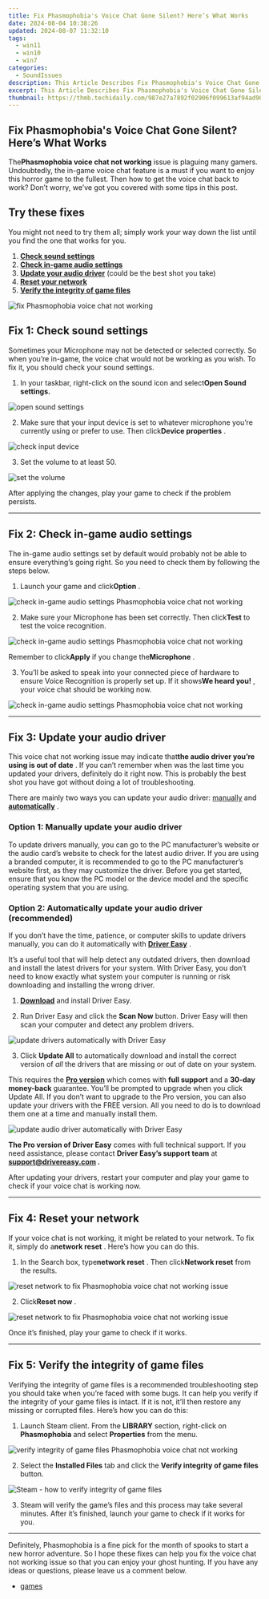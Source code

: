 ```yaml
---
title: Fix Phasmophobia's Voice Chat Gone Silent? Here’s What Works
date: 2024-08-04 10:38:26
updated: 2024-08-07 11:32:10
tags:
  - win11
  - win10
  - win7
categories:
  - SoundIssues
description: This Article Describes Fix Phasmophobia's Voice Chat Gone Silent? Here’s What Works
excerpt: This Article Describes Fix Phasmophobia's Voice Chat Gone Silent? Here’s What Works
thumbnail: https://thmb.techidaily.com/987e27a7892f02906f099613af94ad907edd8b77287d835797fe2caec0c18f95.jpg
---
```


## Fix Phasmophobia's Voice Chat Gone Silent? Here’s What Works

The**Phasmophobia voice chat not working** issue is plaguing many gamers. Undoubtedly, the in-game voice chat feature is a must if you want to enjoy this horror game to the fullest. Then how to get the voice chat back to work? Don’t worry, we’ve got you covered with some tips in this post.

## Try these fixes

 You might not need to try them all; simply work your way down the list until you find the one that works for you.

1. **[Check sound settings](https://tools.techidaily.com/drivereasy/download/)**
2. **[Check in-game audio settings](https://tools.techidaily.com/drivereasy/download/)**
3. **[Update your audio driver](https://tools.techidaily.com/drivereasy/download/)**  (could be the best shot you take)
4. **[Reset your network](https://tools.techidaily.com/drivereasy/download/)**
5. **[Verify the integrity of game files](https://tools.techidaily.com/drivereasy/download/)**

![fix Phasmophobia voice chat not working](https://img.gamerjournalist.com/spai/w_1535+q_lossy+ret_img+to_webp/https://cdn.gamerjournalist.com/primary/2020/10/Test-Voice-Phasmophobia.jpg)

## Fix 1: Check sound settings

 Sometimes your Microphone may not be detected or selected correctly. So when you’re in-game, the voice chat would not be working as you wish. To fix it, you should check your sound settings.

 1) In your taskbar, right-click on the sound icon and select**Open Sound settings.**

![open sound settings](https://images.drivereasy.com/wp-content/uploads/2020/10/open-sound-settings.jpg)

 2) Make sure that your input device is set to whatever microphone you’re currently using or prefer to use. Then click**Device properties** .

![check input device ](https://images.drivereasy.com/wp-content/uploads/2020/10/check-your-input-device-1200x903.jpg)

3) Set the volume to at least 50.

![set the volume](https://images.drivereasy.com/wp-content/uploads/2020/10/set-the-volume-to-as-least-50-1200x571.jpg)

 After applying the changes, play your game to check if the problem persists.

---

## Fix 2: Check in-game audio settings

 The in-game audio settings set by default would probably not be able to ensure everything’s going right. So you need to check them by following the steps below.

 1) Launch your game and click**Option** .

![check in-game audio settings Phasmophobia voice chat not working](https://images.drivereasy.com/wp-content/uploads/2020/10/click-options-1200x722.jpg)

 2) Make sure your Microphone has been set correctly. Then click**Test** to test the voice recognition.

![check in-game audio settings Phasmophobia voice chat not working](https://images.drivereasy.com/wp-content/uploads/2020/10/test-Microphone-1200x715.jpg)

 Remember to click**Apply** if you change the**Microphone** .

 3) You’ll be asked to speak into your connected piece of hardware to ensure Voice Recognition is properly set up. If it shows**We heard you!** , your voice chat should be working now.

![check in-game audio settings Phasmophobia voice chat not working](https://images.drivereasy.com/wp-content/uploads/2020/10/we-heard-you-1200x725.jpg)

---

## Fix 3: Update your audio driver

 This voice chat not working issue may indicate that**the audio driver you’re using is out of date** . If you can’t remember when was the last time you updated your drivers, definitely do it right now. This is probably the best shot you have got without doing a lot of troubleshooting.

 There are mainly two ways you can update your audio driver: [manually](https://tools.techidaily.com/drivereasy/download/) and [**automatically**](https://tools.techidaily.com/drivereasy/download/) .

### Option 1: Manually update your audio driver

 To update drivers manually, you can go to the PC manufacturer’s website or the audio card’s website to check for the latest audio driver. If you are using a branded computer, it is recommended to go to the PC manufacturer’s website first, as they may customize the driver. Before you get started, ensure that you know the PC model or the device model and the specific operating system that you are using.

### Option 2: Automatically update your audio driver (recommended)

 If you don’t have the time, patience, or computer skills to update drivers manually, you can do it automatically with **[Driver Easy](https://tools.techidaily.com/drivereasy/download/)**  .

 It’s a useful tool that will help detect any outdated drivers, then download and install the latest drivers for your system. With Driver Easy, you don’t need to know exactly what system your computer is running or risk downloading and installing the wrong driver.

 1) **[Download](https://tools.techidaily.com/drivereasy/download/)**  and install Driver Easy.

 2) Run Driver Easy and click the **Scan Now** button. Driver Easy will then scan your computer and detect any problem drivers.

![update drivers automatically with Driver Easy](https://images.drivereasy.com/wp-content/uploads/2020/11/scan-now-9-available.jpg)

 3) Click **Update All** to automatically download and install the correct version of _all_ the drivers that are missing or out of date on your system.  
  
 This requires the **[Pro version](https://tools.techidaily.com/drivereasy/download/)**  which comes with **full support**  and a **30-day money-back**  guarantee. You’ll be prompted to upgrade when you click Update All. If you don’t want to upgrade to the Pro version, you can also update your drivers with the FREE version. All you need to do is to download them one at a time and manually install them.

![update audio driver automatically with Driver Easy](https://images.drivereasy.com/wp-content/uploads/2020/11/click-update-all.jpg)

**The Pro version of Driver Easy** comes with full technical support. If you need assistance, please contact **Driver Easy’s support team** at **[support@drivereasy.com](https://tools.techidaily.com/drivereasy/download/) .**

 After updating your drivers, restart your computer and play your game to check if your voice chat is working now.

---

## Fix 4: Reset your network

 If your voice chat is not working, it might be related to your network. To fix it, simply do a**network reset** . Here’s how you can do this.

 1) In the Search box, type**network reset** . Then click**Network reset** from the results.

![reset network to fix Phasmophobia voice chat not working issue](https://images.drivereasy.com/wp-content/uploads/2020/10/network-reset-type-in-the-search-bar.jpg)

 2) Click**Reset now** .

![reset network to fix Phasmophobia voice chat not working issue](https://images.drivereasy.com/wp-content/uploads/2020/10/network-reset-reset-now.jpg)

Once it’s finished, play your game to check if it works.

---

## Fix 5: Verify the integrity of game files

 Verifying the integrity of game files is a recommended troubleshooting step you should take when you’re faced with some bugs. It can help you verify if the integrity of your game files is intact. If it is not, it’ll then restore any missing or corrupted files. Here’s how you can do this:

 1) Launch Steam client. From the **LIBRARY**  section, right-click on **Phasmophobia** and select **Properties**  from the menu.

![verify integrity of game files Phasmophobia voice chat not working](https://images.drivereasy.com/wp-content/uploads/2020/10/click-on-Properties-1.png)

 2) Select the **Installed Files**  tab and click the **Verify integrity of game files** button.

![Steam - how to verify integrity of game files](https://images.drivereasy.com/wp-content/uploads/2023/10/Steam-verify-integrity-of-game-files-1200x610.jpg)

 3) Steam will verify the game’s files and this process may take several minutes. After it’s finished, launch your game to check if it works for you.

---

 Definitely, Phasmophobia is a fine pick for the month of spooks to start a new horror adventure. So I hope these fixes can help you fix the voice chat not working issue so that you can enjoy your ghost hunting. If you have any ideas or questions, please leave us a comment below.

* [games](https://tools.techidaily.com/drivereasy/download/)

<ins class="adsbygoogle"
     style="display:block"
     data-ad-format="autorelaxed"
     data-ad-client="ca-pub-7571918770474297"
     data-ad-slot="1223367746"></ins>



<ins class="adsbygoogle"
     style="display:block"
     data-ad-client="ca-pub-7571918770474297"
     data-ad-slot="8358498916"
     data-ad-format="auto"
     data-full-width-responsive="true"></ins>
